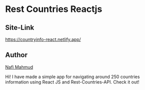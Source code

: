 # Rest Countries Reactjs
## Site-Link
https://countryinfo-react.netlify.app/

## Author 
[Nafi Mahmud][author]

[author]: https://sourcecodebd.github.io/nafi.com/
Hi! I have made a simple app for navigating around 250 countries information using React JS and Rest-Countries-API. Check it out!
